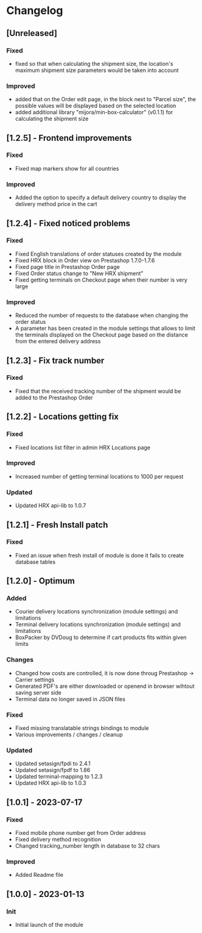 # Changelog

## [Unreleased]
### Fixed
- fixed so that when calculating the shipment size, the location's maximum shipment size parameters would be taken into account

### Improved
- added that on the Order edit page, in the block next to "Parcel size", the possible values will be displayed based on the selected location
- added additional library "mijora/min-box-calculator" (v0.1.1) for calculating the shipment size

## [1.2.5] - Frontend improvements
### Fixed
- Fixed map markers show for all countries

### Improved
- Added the option to specify a default delivery country to display the delivery method price in the cart

## [1.2.4] - Fixed noticed problems
### Fixed
- Fixed English translations of order statuses created by the module
- Fixed HRX block in Order view on Prestashop 1.7.0-1.7.6
- Fixed page title in Prestashop Order page
- Fixed Order status change to "New HRX shipment"
- Fixed getting terminals on Checkout page when their number is very large

### Improved
- Reduced the number of requests to the database when changing the order status
- A parameter has been created in the module settings that allows to limit the terminals displayed on the Checkout page based on the distance from the entered delivery address

## [1.2.3] - Fix track number
### Fixed
- Fixed that the received tracking number of the shipment would be added to the Prestashop Order

## [1.2.2] - Locations getting fix
### Fixed
- Fixed locations list filter in admin HRX Locations page

### Improved
- Increased number of getting terminal locations to 1000 per request

### Updated
- Updated HRX api-lib to 1.0.7

## [1.2.1] - Fresh Install patch
### Fixed
- Fixed an issue when fresh install of module is done it fails to create database tables

## [1.2.0] - Optimum
### Added
- Courier delivery locations synchronization (module settings) and limitations
- Terminal delivery locations synchronization (module settings) and limitations
- BoxPacker by DVDoug to determine if cart products fits within given limits

### Changes
- Changed how costs are controlled, it is now done throug Prestashop -> Carrier settings
- Generated PDF's are either downloaded or openend in browser wihtout saving server side
- Terminal data no longer saved in JSON files

### Fixed
- Fixed missing translatable strings bindings to module
- Various improvements / changes / cleanup

### Updated
- Updated setasign/fpdi to 2.4.1
- Updated setasign/fpdf to 1.86
- Updated terminal-mapping to 1.2.3
- Updated HRX api-lib to 1.0.3 

## [1.0.1] - 2023-07-17
### Fixed
- Fixed mobile phone number get from Order address
- Fixed delivery method recognition
- Changed tracking_number length in database to 32 chars

### Improved
- Added Readme file

## [1.0.0] - 2023-01-13
### Init
- Initial launch of the module

